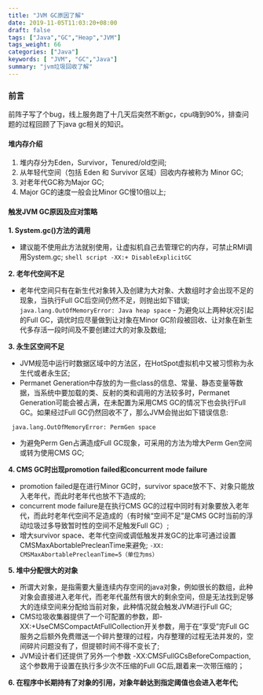 ```yaml
---
title: "JVM GC原因了解"
date: 2019-11-05T11:03:20+08:00
draft: false
tags: ["Java","GC","Heap","JVM"]
tags_weight: 66
categories: ["Java"]
keywords: [ "JVM", "GC","Java"]
summary: "jvm垃圾回收了解"
---
```


### **前言**
前阵子写了个bug，线上服务跑了十几天后突然不断gc，cpu嗨到90%，排查问题的过程回顾了下java gc相关的知识。

#### **堆内存介绍**
1. 堆内存分为Eden，Survivor，Tenured/old空间;
2. 从年轻代空间（包括 Eden 和 Survivor 区域）回收内存被称为 Minor GC;
3. 对老年代GC称为Major GC;
4. Major GC的速度一般会比Minor GC慢10倍以上;

#### **触发JVM GC原因及应对策略**
**1. System.gc()方法的调用**
   
   - 建议能不使用此方法就别使用，让虚拟机自己去管理它的内存，可禁止RMI调用System.gc;
    ```shell script
    -XX:+ DisableExplicitGC
    ```

**2. 老年代空间不足**

   - 老年代空间只有在新生代对象转入及创建为大对象、大数组时才会出现不足的现象，当执行Full GC后空间仍然不足，则抛出如下错误;
    ```
    java.lang.OutOfMemoryError: Java heap space
    ```
    - 为避免以上两种状况引起的Full GC，调优时应尽量做到让对象在Minor GC阶段被回收、让对象在新生代多存活一段时间及不要创建过大的对象及数组;

**3. 永生区空间不足**
    
   - JVM规范中运行时数据区域中的方法区，在HotSpot虚拟机中又被习惯称为永生代或者永生区;
   - Permanet Generation中存放的为一些class的信息、常量、静态变量等数据，当系统中要加载的类、反射的类和调用的方法较多时，Permanet Generation可能会被占满，在未配置为采用CMS GC的情况下也会执行Full GC。如果经过Full GC仍然回收不了，那么JVM会抛出如下错误信息:
   ```
    java.lang.OutOfMemoryError: PermGen space
   ```
   - 为避免Perm Gen占满造成Full GC现象，可采用的方法为增大Perm Gen空间或转为使用CMS GC;

**4. CMS GC时出现promotion failed和concurrent mode failure**
    
   - promotion failed是在进行Minor GC时，survivor space放不下、对象只能放入老年代，而此时老年代也放不下造成的;
   - concurrent mode failure是在执行CMS GC的过程中同时有对象要放入老年代，而此时老年代空间不足造成的（有时候“空间不足”是CMS GC时当前的浮动垃圾过多导致暂时性的空间不足触发Full GC）;
   - 增大survivor space、老年代空间或调低触发并发GC的比率可通过设置CMSMaxAbortablePrecleanTime来避免;
    ```
    -XX: CMSMaxAbortablePrecleanTime=5（单位为ms）
    ```

**5. 堆中分配很大的对象**
    
   - 所谓大对象，是指需要大量连续内存空间的java对象，例如很长的数组，此种对象会直接进入老年代，而老年代虽然有很大的剩余空间，但是无法找到足够大的连续空间来分配给当前对象，此种情况就会触发JVM进行Full GC;
   - CMS垃圾收集器提供了一个可配置的参数，即-XX:+UseCMSCompactAtFullCollection开关参数，用于在“享受”完Full GC服务之后额外免费赠送一个碎片整理的过程，内存整理的过程无法并发的，空间碎片问题没有了，但提顿时间不得不变长了;
   - JVM设计者们还提供了另外一个参数 -XX:CMSFullGCsBeforeCompaction,这个参数用于设置在执行多少次不压缩的Full GC后,跟着来一次带压缩的；

**6. 在程序中长期持有了对象的引用，对象年龄达到指定阈值也会进入老年代;**

